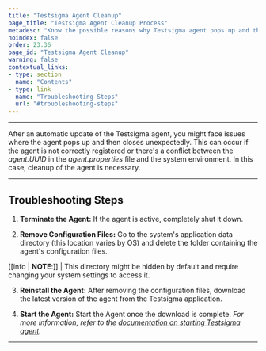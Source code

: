```yaml
---
title: "Testsigma Agent Cleanup"
page_title: "Testsigma Agent Cleanup Process"
metadesc: "Know the possible reasons why Testsigma agent pops up and then closes unexpectedly. Learn steps to fix the issue by following the troubleshooting steps"
noindex: false
order: 23.36
page_id: "Testsigma Agent Cleanup"
warning: false
contextual_links:
- type: section
  name: "Contents"
- type: link
  name: "Troubleshooting Steps"
  url: "#troubleshooting-steps"
---
```



---

After an automatic update of the Testsigma agent, you might face issues where the agent pops up and then closes unexpectedly. This can occur if the agent is not correctly registered or there's a conflict between the *agent.UUID* in the *agent.properties* file and the system environment. In this case, cleanup of the agent is necessary.

---

## **Troubleshooting Steps**

1. **Terminate the Agent:** If the agent is active, completely shut it down.


2. **Remove Configuration Files:** Go to the system's application data directory (this location varies by OS) and delete the folder containing the agent's configuration files. 

[[info | **NOTE**:]]
| This directory might be hidden by default and require changing your system settings to access it.


3. **Reinstall the Agent:** After removing the configuration files, download the latest version of the agent from the Testsigma application.


4. **Start the Agent:** Start the Agent once the download is complete. *For more information, refer to the [documentation on starting Testsigma agent](https://testsigma.com/docs/agent/setup-on-windows-mac-linux/#start-the-testsigma-agent-server-as-a-process).*


---